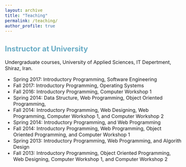 ```yaml
---
layout: archive
title: "Teaching"
permalink: /teaching/
author_profile: true
---
```


<style type="text/css">
  body{
  font-size: 12pt;
}
  ##{
  color: #69ACC5;
}
  h2{
  color: #69ACC5;
}
</style>

<h2> Instructor at University</h2>
Undergraduate courses, University of Applied Sciences, IT Depertment, Shiraz, Iran.

* Spring 2017: Introductory Programming, Software Engineering
* Fall 2017: Introductory Programming, Operating Systems 
* Fall 2016: Introductory Programming, Computer Workshop 1 
* Spring 2014: Data Structure, Web Programming, Object Oriented Programming,
* Fall 2014: Introductory Programming, Web Designing, Web Programming, Computer Workshop 1, and Computer Workshop 2 
* Spring 2014: Introductory Programming, and Web Programming
* Fall 2014: Introductory Programming, Web Programming, Object Oriented Programming, and Computer Workshop 1
* Spring 2013: Introductory Programming, Web Programming, and Algorith Design 
* Fall 2013: Introductory Programming, Object Oriented Programming, Web Designing, Computer Workshop 1, and Computer Workshop 2 
